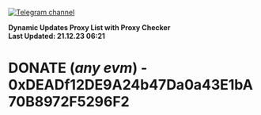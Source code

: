 [![Telegram channel](https://img.shields.io/endpoint?url=https://runkit.io/damiankrawczyk/telegram-badge/branches/master?url=https://t.me/n4z4v0d)](https://t.me/n4z4v0d) 

**Dynamic Updates Proxy List with Proxy Checker**  
**Last Updated: 21.12.23 06:21**

# DONATE (_any evm_) - 0xDEADf12DE9A24b47Da0a43E1bA70B8972F5296F2
